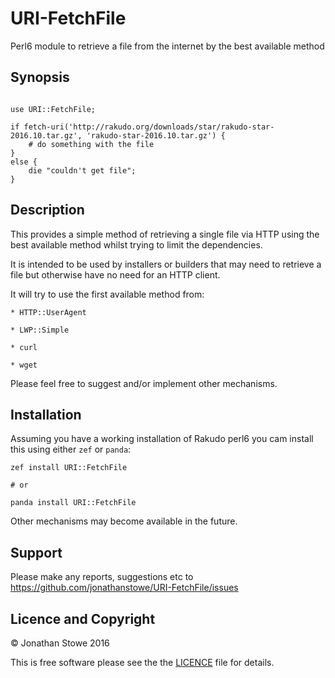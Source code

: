 # URI-FetchFile

Perl6 module to retrieve a file from the internet by the best available method

## Synopsis

```perl6

use URI::FetchFile;

if fetch-uri('http://rakudo.org/downloads/star/rakudo-star-2016.10.tar.gz', 'rakudo-star-2016.10.tar.gz') {
    # do something with the file
}
else {
    die "couldn't get file";
}

```

## Description

This provides a simple method of retrieving a single file via HTTP using the
best available method whilst trying to limit the dependencies.

It is intended to be used by installers or builders that may need to retrieve
a file but otherwise have no need for an HTTP client.

It will try to use the first available method from:

	* HTTP::UserAgent

	* LWP::Simple

	* curl

	* wget


Please feel free to suggest and/or implement other mechanisms.

## Installation

Assuming you have a working installation of Rakudo perl6 you cam install
this using either ```zef``` or ```panda```:

	zef install URI::FetchFile

	# or

	panda install URI::FetchFile


Other mechanisms may become available in the future.

## Support

Please make any reports, suggestions etc to https://github.com/jonathanstowe/URI-FetchFile/issues

## Licence and Copyright

© Jonathan Stowe 2016

This is free software please see the the [LICENCE](LICENCE) file for details.
